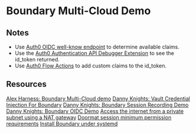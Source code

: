 # Boundary Multi-Cloud Demo

## Notes

- Use [Auth0 OIDC well-know endpoint](https://dev-p6g32x14ae33zvpy.us.auth0.com/.well-known/openid-configuration) to determine available claims.
- Use the [Auth0 Authentication API Debugger Extension](https://auth0.com/docs/customize/extensions/authentication-api-debugger-extension) to see the id_token returned.
- Use [Auth0 Flow Actions](https://community.auth0.com/t/how-to-add-roles-and-permissions-to-the-id-token-using-actions/84506) to add custom claims to the id_token.

## Resources
[Alex Harness: Boundary Multi-Cloud demo](https://github.com/mocofound/multicloud-pam-hcp-boundary/tree/main)
[Danny Knights: Vault Credential Injection For Boundary](https://github.com/dannyjknights/vault-credential-injection-for-boundary)
[Danny Knights: Boundary Session Recording Demo](https://github.com/dannyjknights/hcp-boundary-session-recording)
[Danny Knights: Boundary OIDC Demo](https://github.com/dannyjknights/hcp-boundary-okta-oidc)
[Access the internet from a private subnet using a NAT gateway](https://docs.aws.amazon.com/vpc/latest/userguide/nat-gateway-scenarios.html#public-nat-internet-access)
[Doormat session minimum permission requirements](https://docs.prod.secops.hashicorp.services/base_images/aws_ami/#minimum-permissions)
[Install Boundary under systemd](https://developer.hashicorp.com/boundary/docs/install-boundary/systemd)